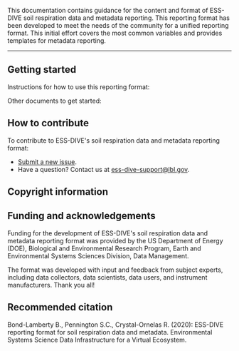 This documentation contains guidance for the content and format of ESS-DIVE soil respiration data and metadata reporting. This reporting format has been developed to meet the needs of the community for a unified reporting format. This initial effort covers the most common variables and provides templates for metadata reporting.

---

## Getting started

Instructions for how to use this reporting format:

Other documents to get started:

## How to contribute 

To contribute to ESS-DIVE's soil respiration data and metadata reporting format:

* [Submit a new issue](https://github.com/ess-dive-community/essdive-soil-respiration/issues/new).
* Have a question? Contact us at ess-dive-support@lbl.gov. 

## Copyright information

## Funding and acknowledgements

Funding for the development of ESS-DIVE's soil respiration data and metadata reporting format was provided by the US Department of Energy (DOE), Biological and Environmental Research Program, Earth and Environmental Systems Sciences Division, Data Management.

The format was developed with input and feedback from subject experts, including data collectors, data scientists, data users, and instrument manufacturers. Thank you all!

## Recommended citation

Bond-Lamberty B., Pennington S.C., Crystal-Ornelas R. (2020): ESS-DIVE reporting format for soil respiration data and metadata. Environmental Systems Science Data Infrastructure for a Virtual Ecosystem.
